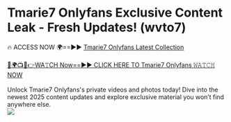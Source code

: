 # Tmarie7 Onlyfans Exclusive Content Leak - Fresh Updates! (wvto7)

🔥 ACCESS NOW 🌍==►► <a href="https://tinyurl.com/kvy9nzfs" rel="nofollow">Tmarie7 Onlyfans Latest Collection</a>
<br><br>
[🔴🌍📺📱👉WA𝚃CH Now==►► CLICK HERE TO Tmarie7 Onlyfans 𝚆𝙰𝚃𝙲𝙷 NOW](https://tinyurl.com/kvy9nzfs)
<br><br>
Unlock Tmarie7 Onlyfans's private videos and photos today! Dive into the newest 2025 content updates and explore exclusive material you won’t find anywhere else.
<br>
<a href="https://tinyurl.com/kvy9nzfs" rel="nofollow" data-target="animated-image.originalLink"><img src="https://camo.githubusercontent.com/8a4f000d20f83aca3bf7ec5f350d767afa0574a8a352519fd8cfa583a6f93a33/68747470733a2f2f692e696d6775722e636f6d2f644a486b345a712e676966" data-canonical-src="https://i.imgur.com/dJHk4Zq.gif" style="max-width: 100%; display: inline-block;" data-target="animated-image.originalImage"></a>
<br>
